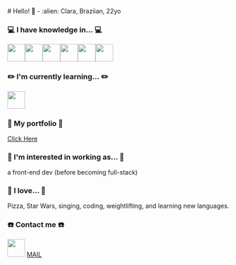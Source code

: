 <link rel="stylesheet" href="https://cdn.jsdelivr.net/gh/devicons/devicon@v2.15.1/devicon.min.css">
<script src="https://kit.fontawesome.com/c87f40724e.js" crossorigin="anonymous"></script>          
# Hello! 👋
- :alien: Clara, Braziian, 22yo

### :computer: I have knowledge in... :computer:
<div style="display: flex">
<img src="https://cdn.jsdelivr.net/gh/devicons/devicon/icons/html5/html5-original-wordmark.svg" style="width:40px; height:40px;" />
<img src="https://cdn.jsdelivr.net/gh/devicons/devicon/icons/css3/css3-original.svg" style="width:40px; height:40px;"/>
<img src="https://cdn.jsdelivr.net/gh/devicons/devicon/icons/bootstrap/bootstrap-original.svg" style="width:40px; height:40px;"/>
<img src="https://cdn.jsdelivr.net/gh/devicons/devicon/icons/javascript/javascript-original.svg" style="width:40px; height:40px;"/>
<img src="https://cdn.jsdelivr.net/gh/devicons/devicon/icons/jquery/jquery-original.svg" style="width:40px; height:40px;"/>
<img src="https://cdn.jsdelivr.net/gh/devicons/devicon/icons/figma/figma-original.svg" style="width:40px; height:40px;"/>
</div>

### :pencil2: I'm currently learning... :pencil2:
<img src="https://cdn.jsdelivr.net/gh/devicons/devicon/icons/react/react-original.svg" style="width:40px; height:40px;"/>

### :notebook_with_decorative_cover: My portfolio :notebook_with_decorative_cover:
<a href="https://github.com/stars/mclaramarinho/lists/portfolio">Click Here</a>

### :construction_worker: I'm interested in working as... :construction_worker:
a front-end dev (before becoming full-stack)

### :blue_heart: I love... :blue_heart:
Pizza, Star Wars, singing, coding, weightlifting, and learning new languages.

### :phone: Contact me :phone:
<a href="https://www.linkedin.com/in/mclaramarinho/"><img src="https://cdn.jsdelivr.net/gh/devicons/devicon/icons/linkedin/linkedin-original.svg" style="width:40px; height:40px;"/></a>
<a href="mailto:marinho.claramb@gmail.com"> MAIL </a>

